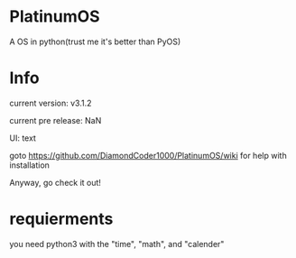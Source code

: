 # PlatinumOS
A OS in python(trust me it's better than PyOS)
# Info
current version: v3.1.2

current pre release: NaN


UI: text

goto https://github.com/DiamondCoder1000/PlatinumOS/wiki for help with installation

Anyway, go check it out!

# requierments
you need python3 with the "time", "math", and "calender"

